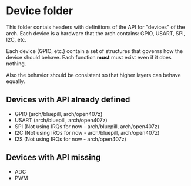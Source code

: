 # Device folder

This folder contais headers with definitions of the API for "devices" of the arch. Each device is a hardware that the arch contains: GPIO, USART, SPI, I2C, etc.

Each device (GPIO, etc.) contain a set of structures that governs how the device should behave. Each function **must** must exist even if it does nothing.

Also the behavior should be consistent so that higher layers can behave equally.

## Devices with API already defined

* GPIO (arch/bluepill, arch/open407z)
* USART (arch/bluepill, arch/open407z)
* SPI (Not using IRQs for now - arch/bluepill, arch/open407z)
* I2C (Not using IRQs for now - arch/bluepill, arch/open407z)
* I2S (Not using IRQs for now - arch/open407z)

## Devices with API missing

* ADC
* PWM